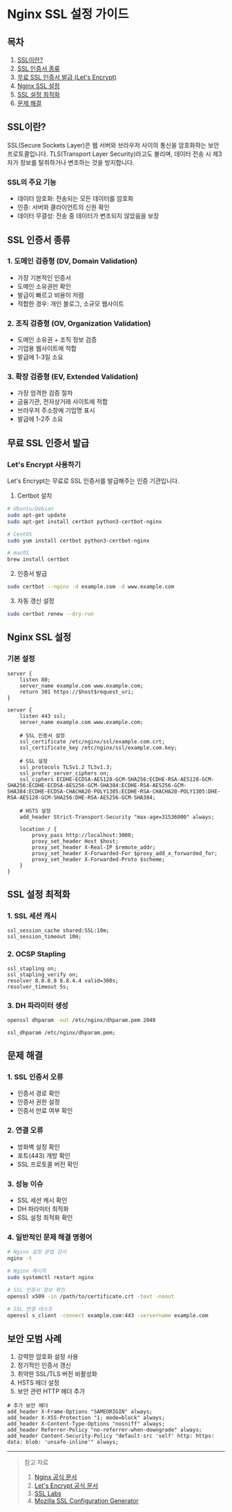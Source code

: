 # Nginx SSL 설정 가이드

## 목차
1. [SSL이란?](#ssl이란)
2. [SSL 인증서 종류](#ssl-인증서-종류)
3. [무료 SSL 인증서 발급 (Let's Encrypt)](#무료-ssl-인증서-발급)
4. [Nginx SSL 설정](#nginx-ssl-설정)
5. [SSL 설정 최적화](#ssl-설정-최적화)
6. [문제 해결](#문제-해결)

## SSL이란?
SSL(Secure Sockets Layer)은 웹 서버와 브라우저 사이의 통신을 암호화하는 보안 프로토콜입니다. TLS(Transport Layer Security)라고도 불리며, 데이터 전송 시 제3자가 정보를 탈취하거나 변조하는 것을 방지합니다.

### SSL의 주요 기능
- 데이터 암호화: 전송되는 모든 데이터를 암호화
- 인증: 서버와 클라이언트의 신원 확인
- 데이터 무결성: 전송 중 데이터가 변조되지 않았음을 보장

## SSL 인증서 종류

### 1. 도메인 검증형 (DV, Domain Validation)
- 가장 기본적인 인증서
- 도메인 소유권만 확인
- 발급이 빠르고 비용이 저렴
- 적합한 경우: 개인 블로그, 소규모 웹사이트

### 2. 조직 검증형 (OV, Organization Validation)
- 도메인 소유권 + 조직 정보 검증
- 기업용 웹사이트에 적합
- 발급에 1-3일 소요

### 3. 확장 검증형 (EV, Extended Validation)
- 가장 엄격한 검증 절차
- 금융기관, 전자상거래 사이트에 적합
- 브라우저 주소창에 기업명 표시
- 발급에 1-2주 소요

## 무료 SSL 인증서 발급

### Let's Encrypt 사용하기
Let's Encrypt는 무료로 SSL 인증서를 발급해주는 인증 기관입니다.

1. Certbot 설치
```bash
# Ubuntu/Debian
sudo apt-get update
sudo apt-get install certbot python3-certbot-nginx

# CentOS
sudo yum install certbot python3-certbot-nginx

# macOS
brew install certbot
```

2. 인증서 발급
```bash
sudo certbot --nginx -d example.com -d www.example.com
```

3. 자동 갱신 설정
```bash
sudo certbot renew --dry-run
```

## Nginx SSL 설정

### 기본 설정
```nginx
server {
    listen 80;
    server_name example.com www.example.com;
    return 301 https://$host$request_uri;
}

server {
    listen 443 ssl;
    server_name example.com www.example.com;

    # SSL 인증서 설정
    ssl_certificate /etc/nginx/ssl/example.com.crt;
    ssl_certificate_key /etc/nginx/ssl/example.com.key;

    # SSL 설정
    ssl_protocols TLSv1.2 TLSv1.3;
    ssl_prefer_server_ciphers on;
    ssl_ciphers ECDHE-ECDSA-AES128-GCM-SHA256:ECDHE-RSA-AES128-GCM-SHA256:ECDHE-ECDSA-AES256-GCM-SHA384:ECDHE-RSA-AES256-GCM-SHA384:ECDHE-ECDSA-CHACHA20-POLY1305:ECDHE-RSA-CHACHA20-POLY1305:DHE-RSA-AES128-GCM-SHA256:DHE-RSA-AES256-GCM-SHA384;

    # HSTS 설정
    add_header Strict-Transport-Security "max-age=31536000" always;

    location / {
        proxy_pass http://localhost:3000;
        proxy_set_header Host $host;
        proxy_set_header X-Real-IP $remote_addr;
        proxy_set_header X-Forwarded-For $proxy_add_x_forwarded_for;
        proxy_set_header X-Forwarded-Proto $scheme;
    }
}
```

## SSL 설정 최적화

### 1. SSL 세션 캐시
```nginx
ssl_session_cache shared:SSL:10m;
ssl_session_timeout 10m;
```

### 2. OCSP Stapling
```nginx
ssl_stapling on;
ssl_stapling_verify on;
resolver 8.8.8.8 8.8.4.4 valid=300s;
resolver_timeout 5s;
```

### 3. DH 파라미터 생성
```bash
openssl dhparam -out /etc/nginx/dhparam.pem 2048
```
```nginx
ssl_dhparam /etc/nginx/dhparam.pem;
```

## 문제 해결

### 1. SSL 인증서 오류
- 인증서 경로 확인
- 인증서 권한 설정
- 인증서 만료 여부 확인

### 2. 연결 오류
- 방화벽 설정 확인
- 포트(443) 개방 확인
- SSL 프로토콜 버전 확인

### 3. 성능 이슈
- SSL 세션 캐시 확인
- DH 파라미터 최적화
- SSL 설정 최적화 확인

### 4. 일반적인 문제 해결 명령어
```bash
# Nginx 설정 문법 검사
nginx -t

# Nginx 재시작
sudo systemctl restart nginx

# SSL 인증서 정보 확인
openssl x509 -in /path/to/certificate.crt -text -noout

# SSL 연결 테스트
openssl s_client -connect example.com:443 -servername example.com
```

## 보안 모범 사례

1. 강력한 암호화 설정 사용
2. 정기적인 인증서 갱신
3. 취약한 SSL/TLS 버전 비활성화
4. HSTS 헤더 설정
5. 보안 관련 HTTP 헤더 추가

```nginx
# 추가 보안 헤더
add_header X-Frame-Options "SAMEORIGIN" always;
add_header X-XSS-Protection "1; mode=block" always;
add_header X-Content-Type-Options "nosniff" always;
add_header Referrer-Policy "no-referrer-when-downgrade" always;
add_header Content-Security-Policy "default-src 'self' http: https: data: blob: 'unsafe-inline'" always;
```

---

> 참고 자료
> 1. [Nginx 공식 문서](https://nginx.org/en/docs/)
> 2. [Let's Encrypt 공식 문서](https://letsencrypt.org/docs/)
> 3. [SSL Labs](https://www.ssllabs.com/ssltest/)
> 4. [Mozilla SSL Configuration Generator](https://ssl-config.mozilla.org/)